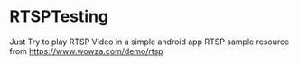 # RTSPTesting

Just Try to play RTSP Video in a simple android app
RTSP sample resource from https://www.wowza.com/demo/rtsp